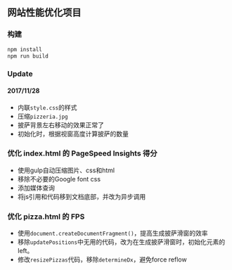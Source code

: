 ## 网站性能优化项目

### 构建
``` bash
npm install
npm run build
```

### Update
#### 2017/11/28
- 内联`style.css`的样式
- 压缩`pizzeria.jpg`
- 披萨背景左右移动的效果正常了
- 初始化时，根据视窗高度计算披萨的数量

### 优化 index.html 的 PageSpeed Insights 得分
- 使用gulp自动压缩图片、css和html
- 移除不必要的Google font css
- 添加媒体查询
- 将js引用和代码移到文档底部，并改为异步调用

### 优化 pizza.html 的 FPS
- 使用`document.createDocumentFragment()`，提高生成披萨滑窗的效率
- 移除`updatePositions`中无用的代码，改为在生成披萨滑窗时，初始化元素的left。
- 修改`resizePizzas`代码，移除`determineDx`，避免force reflow